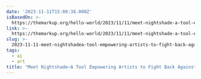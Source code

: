 ```yaml
---
date: '2023-11-11T15:00:38.000Z'
isBasedOn: >-
  https://themarkup.org/hello-world/2023/11/11/meet-nightshade-a-tool-empowering-artists-to-fight-back-against-ai
link: >-
  https://themarkup.org/hello-world/2023/11/11/meet-nightshade-a-tool-empowering-artists-to-fight-back-against-ai
slug: >-
  2023-11-11-meet-nightshadea-tool-empowering-artists-to-fight-back-against-ai-the
tags:
  - ai
  - art
title: "Meet Nightshade—A Tool Empowering Artists to Fight Back Against AI\_\_ – The "
---
```


